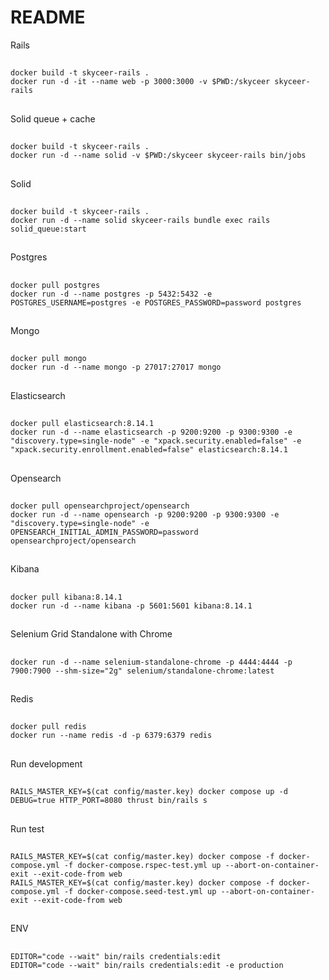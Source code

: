 # README

Rails
  ##
    docker build -t skyceer-rails .
    docker run -d -it --name web -p 3000:3000 -v $PWD:/skyceer skyceer-rails
  ##
Solid queue + cache
  ##
    docker build -t skyceer-rails .
    docker run -d --name solid -v $PWD:/skyceer skyceer-rails bin/jobs
  ##
Solid
  ##
    docker build -t skyceer-rails .
    docker run -d --name solid skyceer-rails bundle exec rails solid_queue:start
  ##
Postgres
  ##
    docker pull postgres
    docker run -d --name postgres -p 5432:5432 -e POSTGRES_USERNAME=postgres -e POSTGRES_PASSWORD=password postgres
  ##
Mongo
  ##
    docker pull mongo
    docker run -d --name mongo -p 27017:27017 mongo
  ##
Elasticsearch
  ##
    docker pull elasticsearch:8.14.1
    docker run -d --name elasticsearch -p 9200:9200 -p 9300:9300 -e "discovery.type=single-node" -e "xpack.security.enabled=false" -e "xpack.security.enrollment.enabled=false" elasticsearch:8.14.1
  ##
Opensearch
  ##
    docker pull opensearchproject/opensearch
    docker run -d --name opensearch -p 9200:9200 -p 9300:9300 -e "discovery.type=single-node" -e OPENSEARCH_INITIAL_ADMIN_PASSWORD=password opensearchproject/opensearch
  ##
Kibana
  ##
    docker pull kibana:8.14.1
    docker run -d --name kibana -p 5601:5601 kibana:8.14.1
  ##
Selenium Grid Standalone with Chrome
  ##
    docker run -d --name selenium-standalone-chrome -p 4444:4444 -p 7900:7900 --shm-size="2g" selenium/standalone-chrome:latest
  ##
Redis
  ##
    docker pull redis
    docker run --name redis -d -p 6379:6379 redis
  ##
Run development
  ##
    RAILS_MASTER_KEY=$(cat config/master.key) docker compose up -d
    DEBUG=true HTTP_PORT=8080 thrust bin/rails s
  ##
Run test
  ##
    RAILS_MASTER_KEY=$(cat config/master.key) docker compose -f docker-compose.yml -f docker-compose.rspec-test.yml up --abort-on-container-exit --exit-code-from web
    RAILS_MASTER_KEY=$(cat config/master.key) docker compose -f docker-compose.yml -f docker-compose.seed-test.yml up --abort-on-container-exit --exit-code-from web
  ##
ENV
  ##
    EDITOR="code --wait" bin/rails credentials:edit
    EDITOR="code --wait" bin/rails credentials:edit -e production
  ##
  